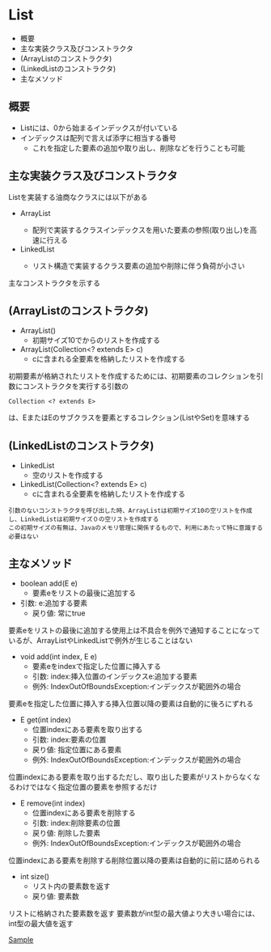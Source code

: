 # List

* 概要
* 主な実装クラス及びコンストラクタ
* (ArrayListのコンストラクタ)
* (LinkedListのコンストラクタ)
* 主なメソッド

## 概要

* Listには、0から始まるインデックスが付いている
* インデックスは配列で言えば添字に相当する番号
    * これを指定した要素の追加や取り出し、削除などを行うことも可能

## 主な実装クラス及びコンストラクタ

Listを実装する油商なクラスには以下がある

* ArrayList<E>
    * 配列で実装するクラスインデックスを用いた要素の参照(取り出し)を高速に行える
* LinkedList<E>
    * リスト構造で実装するクラス要素の追加や削除に伴う負荷が小さい

主なコンストラクタを示する

## (ArrayListのコンストラクタ)

* ArrayList()
    * 初期サイズ10でからのリストを作成する
* ArrayList(Collection<? extends E> c)
    * cに含まれる全要素を格納したリストを作成する

初期要素が格納されたリストを作成するためには、初期要素のコレクションを引数にコンストラクタを実行する引数の

```text
Collection <? extends E>
```

は、EまたはEのサブクラスを要素とするコレクション(ListやSet)を意味する

## (LinkedListのコンストラクタ)

* LinkedList
    * 空のリストを作成する
* LinkedList(Collection<? extends E> c)
    * cに含まれる全要素を格納したリストを作成する

```text
引数のないコンストラクタを呼び出した時、ArrayListは初期サイズ10の空リストを作成し、LinkedListは初期サイズ０の空リストを作成する
この初期サイズの有無は、Javaのメモリ管理に関係するもので、利用にあたって特に意識する必要はない
```

## 主なメソッド

* boolean add(E e)
    * 要素eをリストの最後に追加する
* 引数: e:追加する要素
    * 戻り値: 常にtrue

要素eをリストの最後に追加する使用上は不具合を例外で通知することになっているが、ArrayListやLinkedListで例外が生じることはない

* void add(int index, E e)
    * 要素eをindexで指定した位置に挿入する
    * 引数: index:挿入位置のインデックスe:追加する要素
    * 例外: IndexOutOfBoundsException:インデックスが範囲外の場合

要素eを指定した位置に挿入する挿入位置以降の要素は自動的に後ろにずれる

* E get(int index)
    * 位置indexにある要素を取り出する
    * 引数: index:要素の位置
    * 戻り値: 指定位置にある要素
    * 例外: IndexOutOfBoundsException:インデックスが範囲外の場合

位置indexにある要素を取り出するただし、取り出した要素がリストからなくなるわけではなく指定位置の要素を参照するだけ

* E remove(int index)
    * 位置indexにある要素を削除する
    * 引数: index:削除要素の位置
    * 戻り値: 削除した要素
    * 例外: IndexOutOfBoundsException:インデックスが範囲外の場合

位置indexにある要素を削除する削除位置以降の要素は自動的に前に詰められる

* int size()
    * リスト内の要素数を返す
    * 戻り値: 要素数

リストに格納された要素数を返す
要素数がint型の最大値より大きい場合には、int型の最大値を返す

[Sample](SampleCollectionList01.txt)